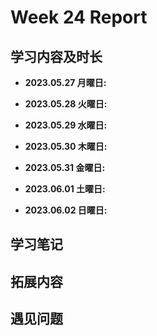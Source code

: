 # Week 24 Report

## 学习内容及时长

* **2023.05.27 月曜日:** 

* **2023.05.28 火曜日:** 

* **2023.05.29 水曜日:** 

* **2023.05.30 木曜日:** 

* **2023.05.31 金曜日:** 

* **2023.06.01 土曜日:** 

* **2023.06.02 日曜日:** 

## 学习笔记

## 拓展内容

## 遇见问题
